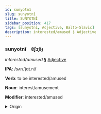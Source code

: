 ```yaml
---
id: sunyotnî
slug: sunyotnî
title: SUNYOTNÎ
sidebar_position: 417
tags: [sunyotnî, Adjective, Balto-Slavic]
description: interested/amused § Adjective
---
```


### sunyotnî&emsp;<span kind="abugida">ɐ̃ʃɀ̆ƨɟ</span>

*interested/amused* **§** [Adjective](../../tags/Adjective)

**IPA**: /sʌn.ˈjɑt.ni/

**Verb**: to be interested/amused

**Noun**: interest/amusement

**Modifier**: interested/amused

<details>
    <summary>Origin</summary>
    Russian заня́тный zanjátnyj [zɐˈnʲatnɨj]<br/>
    <em>Balto-Slavic Language Family</em>
</details>